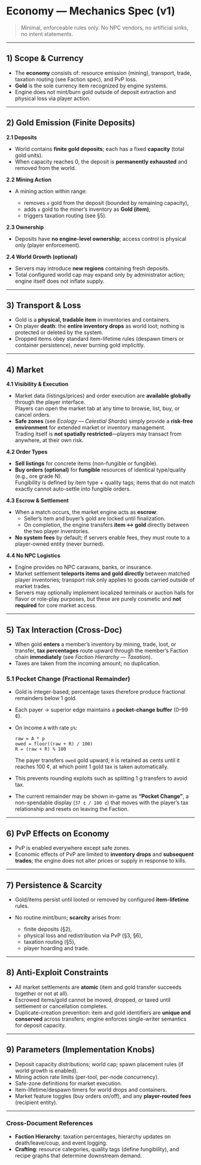 # Economy — Mechanics Spec (v1)

> Minimal, enforceable rules only. No NPC vendors, no artificial sinks, no intent statements.

---

## 1) Scope & Currency

* The **economy** consists of: resource emission (mining), transport, trade, taxation routing (see Faction spec), and PvP loss.
* **Gold** is the sole currency item recognized by engine systems.
* Engine does not mint/burn gold outside of deposit extraction and physical loss via player action.

---

## 2) Gold Emission (Finite Deposits)

**2.1 Deposits**

* World contains **finite gold deposits**; each has a fixed **capacity** (total gold units).
* When capacity reaches 0, the deposit is **permanently exhausted** and removed from the world.

**2.2 Mining Action**

* A mining action within range:

  * removes `x` gold from the deposit (bounded by remaining capacity),
  * adds `x` gold to the miner’s inventory as **Gold (item)**,
  * triggers taxation routing (see §5).

**2.3 Ownership**

* Deposits have **no engine-level ownership**; access control is physical only (player enforcement).

**2.4 World Growth (optional)**

* Servers may introduce **new regions** containing fresh deposits.
* Total configured world cap may expand only by administrator action; engine itself does not inflate supply.

---

## 3) Transport & Loss

* Gold is a **physical, tradable item** in inventories and containers.
* On player **death**: the **entire inventory drops** as world loot; nothing is protected or deleted by the system.
* Dropped items obey standard item-lifetime rules (despawn timers or container persistence), never burning gold implicitly.

---

## 4) Market

**4.1 Visibility & Execution**

* Market data (listings/prices) and order execution are **available globally** through the player interface.  
  Players can open the market tab at any time to browse, list, buy, or cancel orders.
* **Safe zones** (see *Ecology — Celestial Shards*) simply provide a **risk-free environment** for extended market or inventory management.  
  Trading itself is **not spatially restricted**—players may transact from anywhere, at their own risk.

**4.2 Order Types**

* **Sell listings** for concrete items (non-fungible or fungible).
* **Buy orders (optional)** for **fungible** resources of identical type/quality (e.g., ore grade N).  
  Fungibility is defined by item type + quality tags; items that do not match exactly cannot auto-settle into fungible orders.

**4.3 Escrow & Settlement**

* When a match occurs, the market engine acts as **escrow**:
  * Seller’s item and buyer’s gold are locked until finalization.
  * On completion, the engine transfers **item ↔ gold** directly between the two player inventories.
* **No system fees** by default; if servers enable fees, they must route to a player-owned entity (never burned).

**4.4 No NPC Logistics**

* Engine provides no NPC caravans, banks, or insurance.
* Market settlement **teleports items and gold directly** between matched player inventories; transport risk only applies to
  goods carried outside of market trades.
* Servers may optionally implement localized terminals or auction halls for flavor or role-play purposes,
  but these are purely cosmetic and **not required** for core market access.

---

## 5) Tax Interaction (Cross-Doc)

* When gold **enters** a member’s inventory by mining, trade, loot, or transfer, **tax percentages** route upward through the member’s Faction chain **immediately** (see *Faction Hierarchy — Taxation*).
* Taxes are taken from the incoming amount; no duplication.

### 5.1 Pocket Change (Fractional Remainder)

* Gold is integer-based; percentage taxes therefore produce fractional remainders below 1 gold.
* Each payer → superior edge maintains a **pocket-change buffer** (0–99 ¢).
* On income `A` with rate `p%`:

  ```
  raw = A * p
  owed = floor((raw + R) / 100)
  R = (raw + R) % 100
  ```

  The payer transfers `owed` gold upward; `R` is retained as cents until it reaches 100 ¢, at which point 1 gold tax is taken automatically.
* This prevents rounding exploits such as splitting 1 g transfers to avoid tax.
* The current remainder may be shown in-game as **“Pocket Change”**, a non-spendable display (`37 ¢ / 100 ¢`) that moves with the player’s tax relationship and resets on leaving the Faction.

---

## 6) PvP Effects on Economy

* PvP is enabled everywhere except safe zones.
* Economic effects of PvP are limited to **inventory drops** and **subsequent trades**; the engine does not alter prices or supply in response to kills.

---

## 7) Persistence & Scarcity

* Gold/items persist until looted or removed by configured **item-lifetime** rules.
* No routine mint/burn; **scarcity** arises from:

  * finite deposits (§2),
  * physical loss and redistribution via PvP (§3, §6),
  * taxation routing (§5),
  * player hoarding and trade.

---

## 8) Anti-Exploit Constraints

* All market settlements are **atomic** (item and gold transfer succeeds together or not at all).
* Escrowed items/gold cannot be moved, dropped, or taxed until settlement or cancellation completes.
* Duplicate-creation prevention: item and gold identifiers are **unique and conserved** across transfers; engine enforces single-writer semantics for deposit capacity.

---

## 9) Parameters (Implementation Knobs)

* Deposit capacity distributions; world cap; spawn placement rules (if world growth is enabled).
* Mining action rate limits (per-tool, per-node concurrency).
* Safe-zone definitions for market execution.
* Item-lifetime/despawn timers for world drops and containers.
* Market feature toggles (buy orders on/off), and any **player-routed fees** (recipient entity).

---

### Cross-Document References

* **Faction Hierarchy**: taxation percentages, hierarchy updates on death/leave/coup, and event logging.
* **Crafting**: resource categories, quality tags (define fungibility), and recipe graphs that determine downstream demand.
